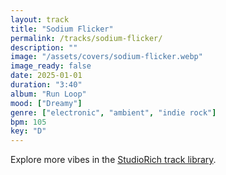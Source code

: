 ```yaml
---
layout: track
title: "Sodium Flicker"
permalink: /tracks/sodium-flicker/
description: ""
image: "/assets/covers/sodium-flicker.webp"
image_ready: false
date: 2025-01-01
duration: "3:40"
album: "Run Loop"
mood: ["Dreamy"]
genre: ["electronic", "ambient", "indie rock"]
bpm: 105
key: "D"
---
```


Explore more vibes in the [StudioRich track library](/tracks/).
